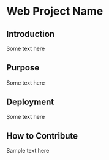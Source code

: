 # Web Project Name

## Introduction

Some text here


## Purpose

Some text here


## Deployment

Some text here


## How to Contribute

Sample text here
